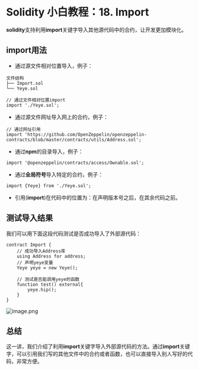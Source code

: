 # Solidity 小白教程：18. Import

**solidity**支持利用**import**关键字导入其他源代码中的合约，让开发更加模块化。

## **import**用法

- 通过源文件相对位置导入，例子：

```
文件结构
├── Import.sol
└── Yeye.sol

// 通过文件相对位置import
import './Yeye.sol';
```

- 通过源文件网址导入网上的合约，例子：

```
// 通过网址引用
import 'https://github.com/OpenZeppelin/openzeppelin-contracts/blob/master/contracts/utils/Address.sol';
```

- 通过**npm**的目录导入，例子：

```solidity
import '@openzeppelin/contracts/access/Ownable.sol';
```

- 通过**全局符号**导入特定的合约，例子：

```solidity
import {Yeye} from './Yeye.sol';
```

- 引用(**import**)在代码中的位置为：在声明版本号之后，在其余代码之前。

## 测试导入结果

我们可以用下面这段代码测试是否成功导入了外部源代码：

```solidity
contract Import {
    // 成功导入Address库
    using Address for address;
    // 声明yeye变量
    Yeye yeye = new Yeye();

    // 测试是否能调用yeye的函数
    function test() external{
        yeye.hip();
    }
}
```

![image.png](https://cdn.nlark.com/yuque/0/2023/png/97322/1694577197519-ed03aa29-9df3-42b9-8edc-cf555e68ed99.png#averageHue=%2326283b&clientId=u15e6f7b1-eaa0-4&from=paste&id=ufa706899&originHeight=1414&originWidth=2532&originalType=url&ratio=2&rotation=0&showTitle=false&size=1056898&status=done&style=none&taskId=u9e9807e9-a79e-45de-ab4e-6c60418521b&title=)

## 总结

这一讲，我们介绍了利用**import**关键字导入外部源代码的方法。通过**import**关键字，可以引用我们写的其他文件中的合约或者函数，也可以直接导入别人写好的代码，非常方便。
